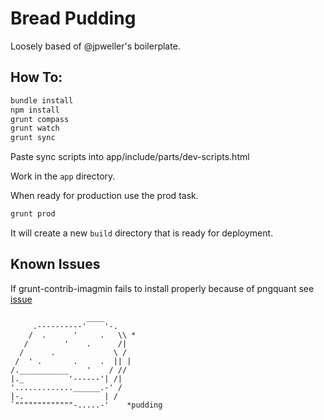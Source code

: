 # Bread Pudding

Loosely based of @jpweller's boilerplate.

## How To: 
```bash
bundle install
npm install
grunt compass
grunt watch
grunt sync
```
Paste sync scripts into app/include/parts/dev-scripts.html

Work in the `app` directory. 

When ready for production use the prod task.

```bash
grunt prod
```

It will create a new `build` directory that is ready for deployment.

## Known Issues

If grunt-contrib-imagmin fails to install properly because of pngquant see [issue](https://github.com/gruntjs/grunt-contrib-imagemin/issues/183/#issuecomment-41841391)


```
                 ____
     .----------'    '-.
    /  .      '     .   \\ *
   /        '    .      /|
  /      .             \ /
 /  ' .       .     .  || |
/.___________    '    / //
|._          '------'| /|
'.............______.-' /  
|-.                  | /
`"""""""""""""-.....-'    *pudding
```